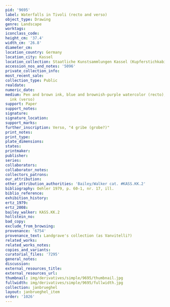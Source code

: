```yaml
---
pid: '9695'
label: Waterfalls in Tivoli (recto and verso)
object_type: Drawing
genre: Landscape
worktags:
iconclass_code:
height_cm: '37.4'
width_cm: '26.8'
diameter_cm:
location_country: Germany
location_city: Kassel
location_collection: Staatliche Kunstsammlungen Kassel (Kupferstichkabinett)
accession_nos_and_notes: '5096'
private_collection_info:
most_recent_sale:
collection_type: Public
realdate:
numeric_date:
medium: Pen and brown ink, blue and brownish-purple watercolor (recto); pen and brown
  ink (verso)
support: Paper
support_notes:
signature:
signature_location:
support_marks:
further_inscription: Verso, "4 gribe (grobe?)"
print_notes:
print_type:
plate_dimensions:
states:
printmaker:
publisher:
series:
collaborators:
collaborator_notes:
collectors_patrons:
our_attribution:
other_attribution_authorities: 'Bailey/Walker cat. #KASS.KK.2'
bibliography: Oehler 1979, p. 60-1, nr. 17, ill.
biblio_reference:
exhibition_history:
ertz_1979:
ertz_2008:
bailey_walker: KASS.KK.2
hollstein_no:
bad_copy:
exclude_from_browsing:
provenance: '6754'
provenance_text: Landgrave's collection (as Vanvitelli?)
related_works:
related_works_notes:
copies_and_variants:
curatorial_files: '7295'
general_notes:
discussion:
external_resources_title:
external_resources_url:
thumbnail: img/derivatives/simple/9695/thumbnail.jpg
fullwidth: img/derivatives/simple/9695/fullwidth.jpg
collection: janbrueghel
layout: janbrueghel_item
order: '1026'
---
```

